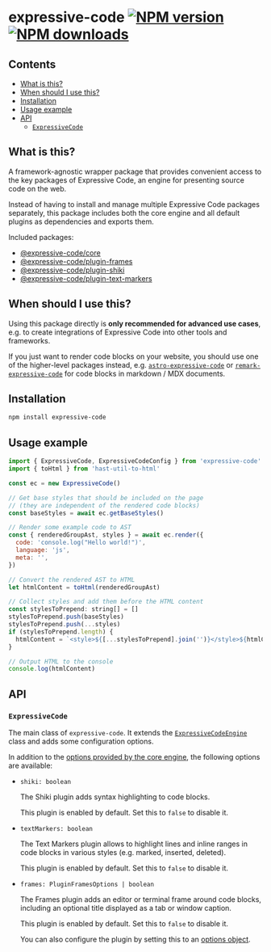 # expressive-code [![NPM version](https://img.shields.io/npm/v/expressive-code.svg)](https://www.npmjs.com/package/expressive-code) [![NPM downloads](https://img.shields.io/npm/dm/expressive-code.svg)](https://npmjs.org/package/expressive-code)

## Contents

- [What is this?](#what-is-this)
- [When should I use this?](#when-should-i-use-this)
- [Installation](#installation)
- [Usage example](#usage-example)
- [API](#api)
  - [`ExpressiveCode`](#expressivecode)

## What is this?

A framework-agnostic wrapper package that provides convenient access to the key packages of Expressive Code, an engine for presenting source code on the web.

Instead of having to install and manage multiple Expressive Code packages separately, this package includes both the core engine and all default plugins as dependencies and exports them.

Included packages:

- [@expressive-code/core](https://github.com/expressive-code/expressive-code/blob/main/packages/%40expressive-code/core/README.md)
- [@expressive-code/plugin-frames](https://github.com/expressive-code/expressive-code/blob/main/packages/%40expressive-code/plugin-frames/README.md)
- [@expressive-code/plugin-shiki](https://github.com/expressive-code/expressive-code/blob/main/packages/%40expressive-code/plugin-shiki/README.md)
- [@expressive-code/plugin-text-markers](https://github.com/expressive-code/expressive-code/blob/main/packages/%40expressive-code/plugin-text-markers/README.md)

## When should I use this?

Using this package directly is **only recommended for advanced use cases**, e.g. to create integrations of Expressive Code into other tools and frameworks.

If you just want to render code blocks on your website, you should use one of the higher-level packages instead, e.g. [`astro-expressive-code`](https://www.npmjs.com/package/astro-expressive-code) or [`remark-expressive-code`](https://www.npmjs.com/package/remark-expressive-code) for code blocks in markdown / MDX documents.

## Installation

```bash
npm install expressive-code
```

## Usage example

```js
import { ExpressiveCode, ExpressiveCodeConfig } from 'expressive-code'
import { toHtml } from 'hast-util-to-html'

const ec = new ExpressiveCode()

// Get base styles that should be included on the page
// (they are independent of the rendered code blocks)
const baseStyles = await ec.getBaseStyles()

// Render some example code to AST
const { renderedGroupAst, styles } = await ec.render({
  code: 'console.log("Hello world!")',
  language: 'js',
  meta: '',
})

// Convert the rendered AST to HTML
let htmlContent = toHtml(renderedGroupAst)

// Collect styles and add them before the HTML content
const stylesToPrepend: string[] = []
stylesToPrepend.push(baseStyles)
stylesToPrepend.push(...styles)
if (stylesToPrepend.length) {
  htmlContent = `<style>${[...stylesToPrepend].join('')}</style>${htmlContent}`
}

// Output HTML to the console
console.log(htmlContent)
```

## API

### `ExpressiveCode`

The main class of `expressive-code`. It extends the [`ExpressiveCodeEngine`](https://github.com/expressive-code/expressive-code/blob/main/packages/%40expressive-code/core/README.md#expressivecodeengine) class and adds some configuration options.

In addition to the [options provided by the core engine](https://github.com/expressive-code/expressive-code/blob/main/packages/%40expressive-code/core/README.md#expressivecodeengine-constructor), the following options are available:

- `shiki: boolean`

  The Shiki plugin adds syntax highlighting to code blocks.

  This plugin is enabled by default. Set this to `false` to disable it.

- `textMarkers: boolean`

  The Text Markers plugin allows to highlight lines and inline ranges in code blocks in various styles (e.g. marked, inserted, deleted).

  This plugin is enabled by default. Set this to `false` to disable it.

- `frames: PluginFramesOptions | boolean`

  The Frames plugin adds an editor or terminal frame around code blocks, including an optional title displayed as a tab or window caption.

  This plugin is enabled by default. Set this to `false` to disable it.

  You can also configure the plugin by setting this to an [options object](https://github.com/expressive-code/expressive-code/blob/main/packages/%40expressive-code/plugin-frames/README.md#available-plugin-options).
